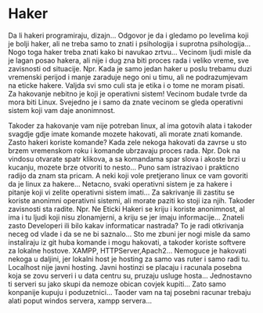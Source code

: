 # Haker
Da li  hakeri programiraju, dizajn...
Odgovor je da i gledamo po levelima koji je bolji haker, ali ne treba samo to znati i psihologija i suprotna psihologija...
Nogo toga haker treba znati kako bi navukao zrtvu...
Vecinom ljudi misle da je lagan posao hakera, ali nije i dug zna biti proces rada i veliko vreme, sve zavisnosti od situacije. Npr. Kada je samo jedan haker u poslu trebamu duzi vremenski perijod i manje zaraduje nego oni u timu, ali ne podrazumjevam na eticke hakere.
Valjda svi smo culi sta je etika i o tome ne moram pisati.
Za hakovanje nebitno je koji je operativni sistem! Vecinom budale tvrde da mora biti Linux.
Svejedno je i samo da znate vecinom se gleda operativni sistem koji vam daje anonimnost.

Takoder za hakovanje vam nije potreban linux, al ima gotovih alata i     takoder svagdje gdje imate komande mozete hakovati, ali morate znati komande. Zasto hakeri koriste komande? Kada zele nekoga hakovati da zavrse u sto brzem vremenskom roku i komande ubrzavaju proces rada. Npr. Dok na vindosu otvarate spatr klikova, a sa komandama spar slova i akoste brzi u kucanju, mozete brze otvoriti to nesto...
Puno sam istrazivao i prakticno radijo da znam sta pricam.
A neki koji vole pretjerano linux ce vam govoriti da je linux za hakere... Netacno, svaki operativni sistem je za hakere i pitanje koji vi zelite operativni sistem imati... Za sakrivanje ili zastitu se koriste anonimni operativni sistemi, ali morate paziti ko stoji iza njih. Takoder zavisnosti sta radite. Npr. Ne Eticki Hakeri se kriju i koriste anonimnost, al ima i tu ljudi koji nisu zlonamjerni, a kriju se jer imaju informacije... Znateli zasto Developeri ili bilo kakav informaticar nastrada? To je radi otkrivanja neceg od vlade i da se ne bi saznalo...
Sto me zbuni jer nogi misle da samo instaliraju iz git huba komande i mogu hakovati, a takoder koriste softvere za lokalne hostove. XAMPP, HTTPServer,Apach2...
Nemoguce je hakovati nekoga u daljini, jer lokalni host je hosting za samo vas ruter i samo radi tu.
Localhost nije javni hosting. 
Javni hostinzi se placaju i racunala posebna koja se zovu serveri i u data centru su, pruzaju usluge hosta...
Jednostavno ti serveri su jako skupi da nemoze obican covjek kupiti...
Zato samo konpanije kupuju i poduzetnici...
Taoder vam na taj posebni racunar trebaju alati poput windos servera, xampp servera...
